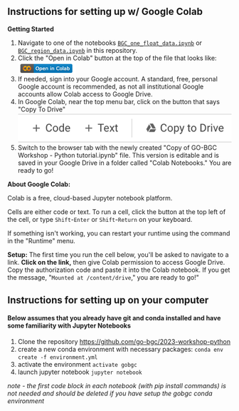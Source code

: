 
## Instructions for setting up w/ Google Colab

**Getting Started**
1. Navigate to one of the notebooks [`BGC_one_float_data.ipynb`](https://github.com/go-bgc/2023-workshop-python/blob/main/BGC_one_float_data.ipynb) or [`BGC_region_data.ipynb`](https://github.com/go-bgc/2023-workshop-python/blob/main/BGC_region_float_data.ipynb) in this repository.
2. Click the "Open in Colab" button at the top of the file that looks like:
![](img/2023-08-18-14-30-43.png)
3. If needed, sign into your Google account. A standard, free, personal Google account is recommended, as not all institutional Google accounts allow Colab access to Google Drive.
4. In Google Colab, near the top menu bar, click on the button that says "Copy To Drive" ![Copy to Drive](img/2023-08-18-14-28-38.png)
5. Switch to the browser tab with the newly created "Copy of GO-BGC Workshop - Python tutorial.ipynb" file. This version is editable and is saved in your Google Drive in a folder called "Colab Notebooks." You are ready to go!

**About Google Colab:**

Colab is a free, cloud-based Jupyter notebook platform.

Cells are either code or text. To run a cell, click the button at the top left of the cell, or type `Shift`-`Enter` or `Shift`-`Return` on your keyboard.

If something isn't working, you can restart your runtime using the command in the \"Runtime\" menu.
        <br>

**Setup:**
 The first time you run the cell below, you'll be asked to navigate to a link. **Click on the link,** then give Colab permission to access Google Drive. Copy the authorization code and paste it into the Colab notebook. If you get the message, \"`Mounted at /content/drive`,\" you are ready to go!"





## Instructions for setting up on your computer

#### Below assumes that you already have git and conda installed and have some familiarity with Jupyter Notebooks

1. Clone the repository https://github.com/go-bgc/2023-workshop-python
2. create a new conda environment with necessary packages: ```conda env create -f environment.yml```
3. activate the environment ```activate gobgc```
4. launch jupyter notebook ```jupyter notebook```

*note - the first code block in each notebook (with pip install commands) is not needed and should be deleted if you have setup the gobgc conda environment*

